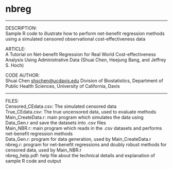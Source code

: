 # nbreg
------------------------------------------------------------------------------
DESCRIPTION:    
Sample R code to illustrate how to perform net-benefit regression methods using a simulated censored observational cost-effectiveness data

ARTICLE:    
A Tutorial on Net-benefit Regression for Real World Cost-effectiveness Analysis Using Administrative Data (Shuai Chen, Heejung Bang, and Jeffrey S. Hoch) 

CODE AUTHOR:  
Shuai Chen  <shschen@ucdavis.edu> 
Division of Biostatistics, Department of Public Health Sciences, University of California, Davis         
    
------------------------------------------------------------------------------

FILES:    
Censored_CEdata.csv: The simulated censored data    
True_CEdata.csv: The true uncensored data, used to evaluate methods    
Main_CreateData.r: main program which simulates the data using Data_Gen.r and save the datasets into .csv files    
Main_NBR.r: main program which reads in the .csv datasets and performs net-benefit regression methods     
Data_Gen.r: program for data generation, used by Main_CreateData.r    
nbreg.r: program for net-benefit regressions and doubly robust methods for censored data, used by Main_NBR.r    
nbreg_help.pdf: help file about the technical details and explanation of sample R code and output
